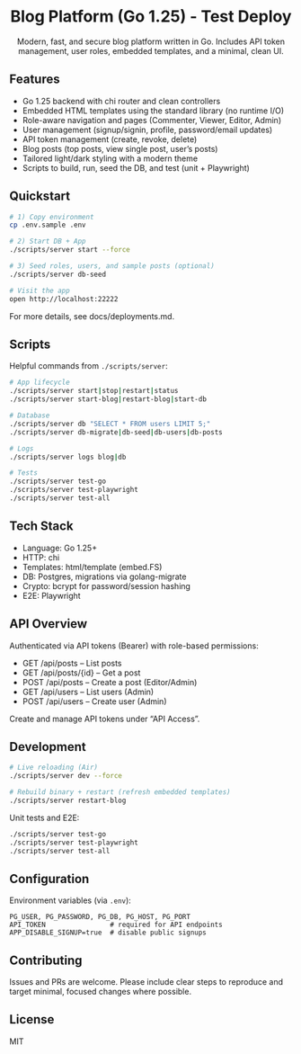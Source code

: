 <div align="center">

# Blog Platform (Go 1.25) - Test Deploy

Modern, fast, and secure blog platform written in Go. Includes API token management, user roles, embedded templates, and a minimal, clean UI.

</div>

## Features

- Go 1.25 backend with chi router and clean controllers
- Embedded HTML templates using the standard library (no runtime I/O)
- Role-aware navigation and pages (Commenter, Viewer, Editor, Admin)
- User management (signup/signin, profile, password/email updates)
- API token management (create, revoke, delete)
- Blog posts (top posts, view single post, user’s posts)
- Tailored light/dark styling with a modern theme
- Scripts to build, run, seed the DB, and test (unit + Playwright)

## Quickstart

```bash
# 1) Copy environment
cp .env.sample .env

# 2) Start DB + App
./scripts/server start --force

# 3) Seed roles, users, and sample posts (optional)
./scripts/server db-seed

# Visit the app
open http://localhost:22222
```

For more details, see docs/deployments.md.

## Scripts

Helpful commands from `./scripts/server`:

```bash
# App lifecycle
./scripts/server start|stop|restart|status
./scripts/server start-blog|restart-blog|start-db

# Database
./scripts/server db "SELECT * FROM users LIMIT 5;"
./scripts/server db-migrate|db-seed|db-users|db-posts

# Logs
./scripts/server logs blog|db

# Tests
./scripts/server test-go
./scripts/server test-playwright
./scripts/server test-all
```

## Tech Stack

- Language: Go 1.25+
- HTTP: chi
- Templates: html/template (embed.FS)
- DB: Postgres, migrations via golang-migrate
- Crypto: bcrypt for password/session hashing
- E2E: Playwright

## API Overview

Authenticated via API tokens (Bearer) with role-based permissions:

- GET /api/posts – List posts
- GET /api/posts/{id} – Get a post
- POST /api/posts – Create a post (Editor/Admin)
- GET /api/users – List users (Admin)
- POST /api/users – Create user (Admin)

Create and manage API tokens under “API Access”.

## Development

```bash
# Live reloading (Air)
./scripts/server dev --force

# Rebuild binary + restart (refresh embedded templates)
./scripts/server restart-blog
```

Unit tests and E2E:

```bash
./scripts/server test-go
./scripts/server test-playwright
./scripts/server test-all
```

## Configuration

Environment variables (via `.env`):

```
PG_USER, PG_PASSWORD, PG_DB, PG_HOST, PG_PORT
API_TOKEN                # required for API endpoints
APP_DISABLE_SIGNUP=true  # disable public signups
```

## Contributing

Issues and PRs are welcome. Please include clear steps to reproduce and target minimal, focused changes where possible.

## License

MIT
